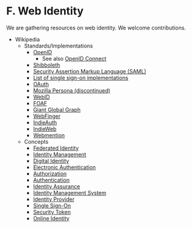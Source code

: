 # F. Web Identity

We are gathering resources on web identity. We welcome contributions.

* Wikipedia
  * Standards/Implementations
    * [OpenID](https://en.wikipedia.org/wiki/OpenID)
      * See also [OpenID Connect](https://en.wikipedia.org/wiki/OpenID_Connect)
    * [Shibboleth](https://en.wikipedia.org/wiki/Shibboleth_%28Shibboleth_Consortium%29)
    * [Security Assertion Markup Language \(SAML\)](https://en.wikipedia.org/wiki/Security_Assertion_Markup_Language)
    * [List of single sign-on implementations](https://en.wikipedia.org/wiki/List_of_single_sign-on_implementations)
    * [OAuth](https://en.wikipedia.org/wiki/OAuth)
    * [Mozilla Persona \(discontinued\)](https://en.wikipedia.org/wiki/Mozilla_Persona)
    * [WebID](https://en.wikipedia.org/wiki/WebID)
    * [FOAF](https://en.wikipedia.org/wiki/FOAF_%28ontology%29)
    * [Giant Global Graph](https://en.wikipedia.org/wiki/Giant_Global_Graph)
    * [WebFinger](https://en.wikipedia.org/wiki/WebFinger)
    * [IndieAuth](https://en.wikipedia.org/wiki/IndieAuth)
    * [IndieWeb](https://en.wikipedia.org/wiki/IndieWeb)
    * [Webmention](https://en.wikipedia.org/wiki/Webmention)
  * Concepts
    * [Federated Identity](https://en.wikipedia.org/wiki/Federated_identity)
    * [Identity Management](https://en.wikipedia.org/wiki/Identity_management)
    * [Digital Identity](https://en.wikipedia.org/wiki/Digital_identity)
    * [Electronic Authentication](https://en.wikipedia.org/wiki/Electronic_authentication)
    * [Authorization](https://en.wikipedia.org/wiki/Authorization)
    * [Authentication](https://en.wikipedia.org/wiki/Authentication)
    * [Identity Assurance](https://en.wikipedia.org/wiki/Identity_assurance)
    * [Identity Management System](https://en.wikipedia.org/wiki/Identity-management_system)
    * [Identity Provider](https://en.wikipedia.org/wiki/Identity_provider)
    * [Single Sign-On](https://en.wikipedia.org/wiki/Single_sign-on)
    * [Security Token](https://en.wikipedia.org/wiki/Security_token)
    * [Online Identity](https://en.wikipedia.org/wiki/Online_identity)

